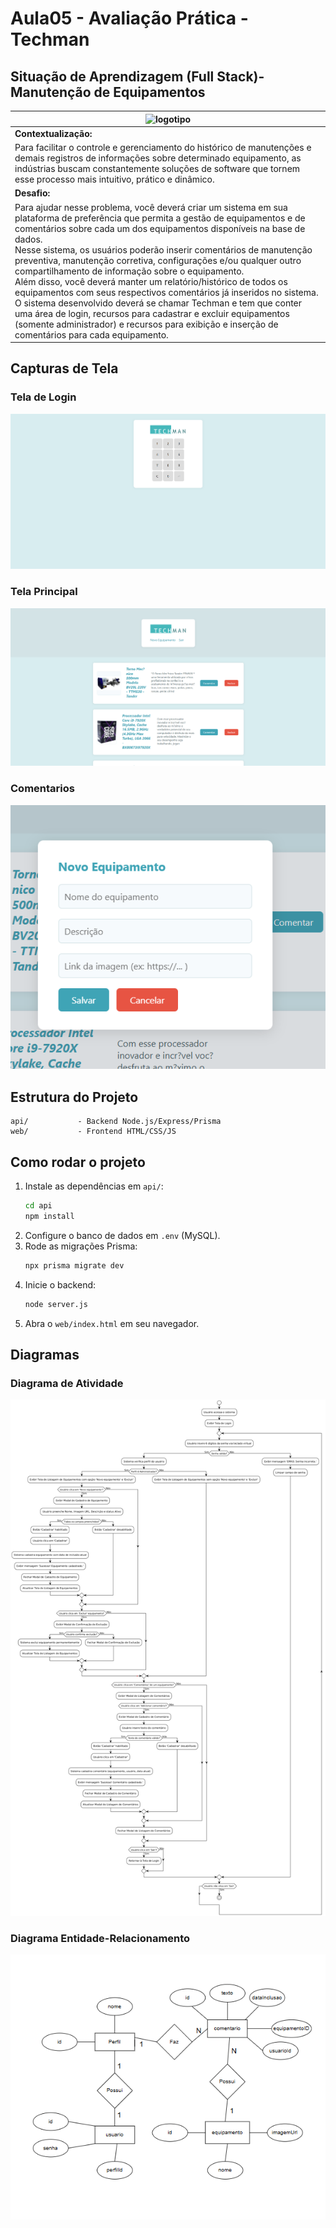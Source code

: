 # Aula05 - Avaliação Prática - Techman

## Situação de Aprendizagem (Full Stack)- Manutenção de Equipamentos

|![logotipo](/web/assets/techman.png)|
|-|
|**Contextualização:**|
|Para facilitar o controle e gerenciamento do histórico de manutenções e demais registros de informações sobre determinado equipamento, as indústrias buscam constantemente soluções de software que tornem esse processo mais intuitivo, prático e dinâmico.|
|**Desafio:**|
|Para ajudar nesse problema, você deverá criar um sistema em sua plataforma de preferência que permita a gestão de equipamentos e de comentários sobre cada um dos equipamentos disponíveis na base de dados.<br>Nesse sistema, os usuários poderão inserir comentários de manutenção preventiva, manutenção corretiva, configurações e/ou qualquer outro compartilhamento de informação sobre o equipamento.<br>Além disso, você deverá manter um relatório/histórico de todos os equipamentos com seus respectivos comentários já inseridos no sistema.<br>O sistema desenvolvido deverá se chamar Techman e tem que conter uma área de login, recursos para cadastrar e excluir equipamentos (somente administrador) e recursos para exibição e inserção de comentários para cada equipamento.|

## Capturas de Tela
### Tela de Login
![Tela de Login](/assets/tela_login.png)  

### Tela Principal 
![Dashboard Principal](/assets/equipamentos.png) 

### Comentarios
![Novo](/assets/novo%20equipamento%20.png) 


## Estrutura do Projeto
```
api/           - Backend Node.js/Express/Prisma
web/           - Frontend HTML/CSS/JS
```

## Como rodar o projeto
1. Instale as dependências em `api/`:
   ```bash
   cd api
   npm install
   ```
2. Configure o banco de dados em `.env` (MySQL).
3. Rode as migrações Prisma:
   ```bash
   npx prisma migrate dev
   ```
4. Inicie o backend:
   ```bash
   node server.js
   ```
5. Abra o `web/index.html` em seu navegador.

## Diagramas
### Diagrama de Atividade
![Diagrama de Atividade](docs/DiagramaAtividades.png)

### Diagrama Entidade-Relacionamento
![Diagrama ER](docs/Der.png)